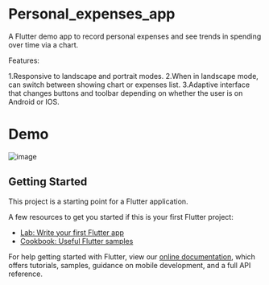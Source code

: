 # Personal_expenses_app

A Flutter demo app to record personal expenses and see trends in spending over time via a chart.

Features:

1.Responsive to landscape and portrait modes.
2.When in landscape mode, can switch between showing chart or expenses list.
3.Adaptive interface that changes buttons and toolbar depending on whether the user is on Android or IOS.

# Demo

![image](https://user-images.githubusercontent.com/57430524/119263950-0c002200-bc46-11eb-99d6-803195f3b211.png)


## Getting Started

This project is a starting point for a Flutter application.

A few resources to get you started if this is your first Flutter project:

- [Lab: Write your first Flutter app](https://flutter.dev/docs/get-started/codelab)
- [Cookbook: Useful Flutter samples](https://flutter.dev/docs/cookbook)

For help getting started with Flutter, view our
[online documentation](https://flutter.dev/docs), which offers tutorials,
samples, guidance on mobile development, and a full API reference.
